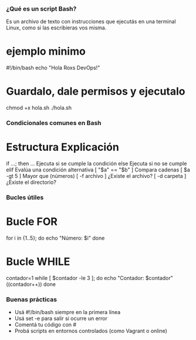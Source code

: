 ###  ¿Qué es un script Bash?
Es un archivo de texto con instrucciones que ejecutás en una terminal Linux, como si las escribieras vos misma.

# ejemplo minimo
#!/bin/bash
echo "Hola Roxs DevOps!"

# Guardalo, dale permisos y ejecutalo
chmod +x hola.sh
./hola.sh

### Condicionales comunes en Bash

# Estructura	Explicación
if ...; then ...	   Ejecuta si se cumple la condición
else	               Ejecuta si no se cumple
elif	               Evalúa una condición alternativa
[ "$a" == "$b" ]	   Compara cadenas
[ $a -gt 5 ]	       Mayor que (números)
[ -f archivo ]	       ¿Existe el archivo?
[ -d carpeta ]	       ¿Existe el directorio?

###  Bucles útiles
# Bucle FOR
for i in {1..5}; do
  echo "Número: $i"
done

# Bucle WHILE
contador=1
while [ $contador -le 3 ]; do
  echo "Contador: $contador"
  ((contador++))
done

### Buenas prácticas
- Usá #!/bin/bash siempre en la primera línea
- Usá set -e para salir si ocurre un error
- Comentá tu código con #
- Probá scripts en entornos controlados (como Vagrant o online)